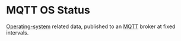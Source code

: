 # MQTT OS Status

[Operating-system](http://nodejs.org/api/os.html) related data, published to an [MQTT](http://mqtt.org) broker at fixed intervals.